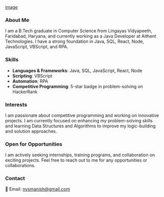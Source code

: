 [image](https://github.com/user-attachments/assets/80db8153-9cb3-4e80-8154-4c34b2b38e0e)


### About Me
I am a B.Tech graduate in Computer Science from Lingayas Vidyapeeth, Faridabad, Haryana, and currently working as a Java Developer at Aithent Technologies. I have a strong foundation in Java, SQL, React, Node, JavaScript, VBScript, and RPA. 

### Skills
- **Languages & Frameworks**: Java, SQL, JavaScript, React, Node
- **Scripting**: VBScript
- **Automation**: RPA
- **Competitive Programming**: 5-star badge in problem-solving on HackerRank

### Interests
I am passionate about competitive programming and working on innovative projects. I am currently focused on enhancing my problem-solving skills and learning Data Structures and Algorithms to improve my logic-building and solution approaches.

### Open for Opportunities
I am actively seeking internships, training programs, and collaboration on exciting projects. Feel free to reach out to me for any opportunities or collaborations.

### Contact
📧 Email: nvsmanish@gmail.com


<!---
Manishkip/Manishkip is a ✨ special ✨ repository because its `README.md` (this file) appears on your GitHub profile.
You can click the Preview link to take a look at your changes.
--->
